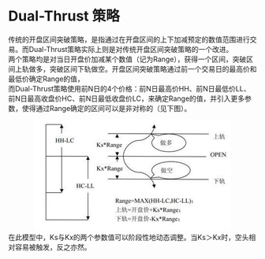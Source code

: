 # Dual-Thrust 策略
传统的开盘区间突破策略，是指通过在开盘区间的上下加减预定的数值范围进行交易。而Dual-Thrust策略实际上则是对传统开盘区间突破策略的一个改进。<br>
两个策略均是对当日开盘价加减某个数值（记为Range），获得一个区间，突破区间上轨做多，突破区间下轨做空。开盘区间突破策略通过前一个交易日的最高价和最低价确定Range的值，<br>
而Dual-Thrust策略使用前N日的4个价格：前N日最高价HH、前N日最低价LL、前N日最高收盘价HC、前N日最低收盘价LC，来确定Range的值，并引入更多参数，使得通过Range确定的区间可以是非对称的（见下图）。<br>
<div align=center> <img src="/images/Dual-Thrust.jpg"/> </div>
在此模型中，Ks与Kx的两个参数值可以阶段性地动态调整。当Ks＞Kx时，空头相对容易被触发，反之亦然。<br>
